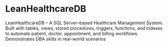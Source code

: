 # LeanHealthcareDB
LeanHealthcareDB – A SQL Server–based Healthcare Management System. Built with tables, views, stored procedures, triggers, functions, and indexes to automate patient, doctor, appointment, and billing workflows. Demonstrates DBA skills in real-world scenarios
